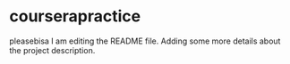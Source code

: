 # courserapractice
pleasebisa
I am editing the README file. Adding some more details about the project description.
